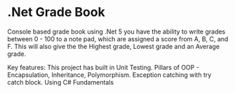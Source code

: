 # .Net Grade Book

Console based grade book using .Net 5 you have the ability to write grades between 0 - 100 to a note pad, which are assigned a score from A, B, C, and F.
This will also give the the Highest grade, Lowest grade and an Average grade.

Key features:
This project has built in Unit Testing.
Pillars of OOP - Encapsulation, Inheritance, Polymorphism.
Exception catching with try catch block.
Using C# Fundamentals
